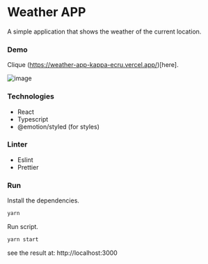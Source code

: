 # Weather APP
A simple application that shows the weather of the current location.

### Demo

Clique (https://weather-app-kappa-ecru.vercel.app/)[here].

![image](https://user-images.githubusercontent.com/22228470/153615423-17ff7db6-058f-4ff7-87b7-b3b2da907ad9.png)

### Technologies
- React
- Typescript
- @emotion/styled (for styles)

### Linter
- Eslint
- Prettier

### Run

Install the dependencies.
```sh
yarn
```

Run script.
```sh
yarn start
```

see the result at: http://localhost:3000
